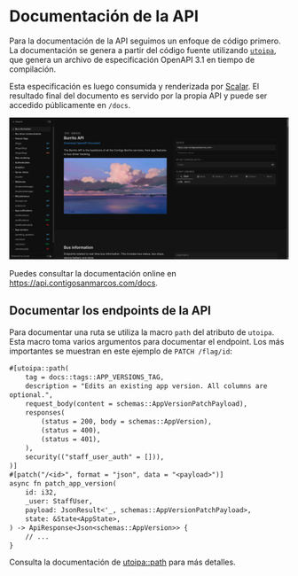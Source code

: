 # Documentación de la API

Para la documentación de la API seguimos un enfoque de código primero. La documentación
se genera a partir del código fuente utilizando [`utoipa`](https://github.com/juhaku/utoipa),
que genera un archivo de especificación OpenAPI 3.1 en tiempo de compilación.

Esta especificación es luego consumida y renderizada por
[Scalar](https://github.com/scalar/scalar). El resultado final del documento es servido
por la propia API y puede ser accedido públicamente en `/docs`.

![Documentación de la API](./static/api_docs.png)

Puedes consultar la documentación online en <https://api.contigosanmarcos.com/docs>.

## Documentar los endpoints de la API

Para documentar una ruta se utiliza la macro `path` del atributo de `utoipa`.
Esta macro toma varios argumentos para documentar el endpoint. Los más
importantes se muestran en este ejemplo de `PATCH /flag/id`:

```rust,no_run,noplayground
#[utoipa::path(
    tag = docs::tags::APP_VERSIONS_TAG,
    description = "Edits an existing app version. All columns are optional.",
    request_body(content = schemas::AppVersionPatchPayload),
    responses(
        (status = 200, body = schemas::AppVersion),
        (status = 400),
        (status = 401),
    ),
    security(("staff_user_auth" = [])),
)]
#[patch("/<id>", format = "json", data = "<payload>")]
async fn patch_app_version(
    id: i32,
    _user: StaffUser,
    payload: JsonResult<'_, schemas::AppVersionPatchPayload>,
    state: &State<AppState>,
) -> ApiResponse<Json<schemas::AppVersion>> {
    // ...
}
```

Consulta la documentación de [utoipa::path](https://docs.rs/utoipa/latest/utoipa/attr.path.html)
para más detalles.
